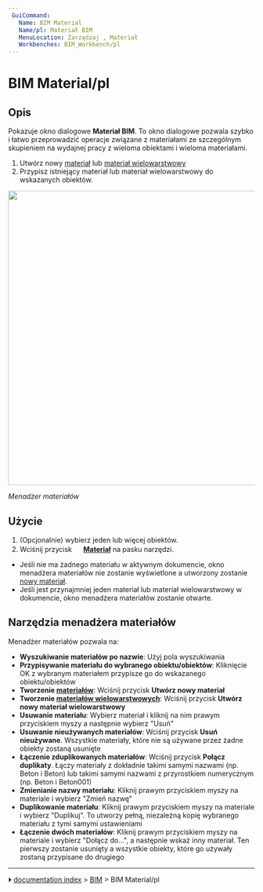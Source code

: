```yaml
---
 GuiCommand:
   Name: BIM Material
   Name/pl: Materiał BIM
   MenuLocation: Zarządzaj , Materiał
   Workbenches: BIM_Workbench/pl
---
```


# BIM Material/pl



## Opis

Pokazuje okno dialogowe **Materiał BIM**. To okno dialogowe pozwala szybko i łatwo przeprowadzić operacje związane z materiałami ze szczególnym skupieniem na wydajnej pracy z wieloma obiektami i wieloma materiałami.

1.  Utwórz nowy [materiał](Arch_SetMaterial/pl.md) lub [materiał wielowarstwowy](Arch_MultiMaterial/pl.md)
2.  Przypisz istniejący materiał lub materiał wielowarstwowy do wskazanych obiektów.

<img alt="" src=images/BIM_materials_screenshot.png  style="width:600px;">



*Menadżer materiałów*



## Użycie

1.  (Opcjonalnie) wybierz jeden lub więcej obiektów.
2.  Wciśnij przycisk **<img src="images/BIM_Material.svg" width=16px> [Materiał](BIM_Material/pl.md)** na pasku narzędzi.

-   Jeśli nie ma żadnego materiału w aktywnym dokumencie, okno menadżera materiałów nie zostanie wyświetlone a utworzony zostanie [nowy materiał](Arch_SetMaterial/pl.md).
-   Jeśli jest przynajmniej jeden materiał lub materiał wielowarstwowy w dokumencie, okno menadżera materiałów zostanie otwarte.



## Narzędzia menadżera materiałów 

Menadżer materiałów pozwala na:

-   **Wyszukiwanie materiałów po nazwie**: Użyj pola wyszukiwania
-   **Przypisywanie materiału do wybranego obiektu/obiektów**: Kliknięcie OK z wybranym materiałem przypisze go do wskazanego obiektu/obiektów
-   **Tworzenie [materiałów](Arch_SetMaterial/pl.md)**: Wciśnij przycisk **Utwórz nowy materiał**
-   **Tworzenie [materiałów wielowarstwowych](Arch_MultiMaterial/pl.md)**: Wciśnij przycisk **Utwórz nowy materiał wielowarstwowy**
-   **Usuwanie materiału**: Wybierz materiał i kliknij na nim prawym przyciskiem myszy a następnie wybierz \"Usuń\"
-   **Usuwanie nieużywanych materiałów**: Wciśnij przycisk **Usuń nieużywane**. Wszystkie materiały, które nie są używane przez żadne obiekty zostaną usunięte
-   **Łączenie zduplikowanych materiałów**: Wciśnij przycisk **Połącz duplikaty**. Łączy materiały z dokładnie takimi samymi nazwami (np. Beton i Beton) lub takimi samymi nazwami z przyrostkiem numerycznym (np. Beton i Beton001)
-   **Zmienianie nazwy materiału**: Kliknij prawym przyciskiem myszy na materiale i wybierz \"Zmień nazwę\"
-   **Duplikowanie materiału**: Kliknij prawym przyciskiem myszy na materiale i wybierz \"Duplikuj\". To utworzy pełną, niezależną kopię wybranego materiału z tymi samymi ustawieniami
-   **Łączenie dwóch materiałów**: Kliknij prawym przyciskiem myszy na materiale i wybierz \"Dołącz do\...\", a następnie wskaż inny materiał. Ten pierwszy zostanie usunięty a wszystkie obiekty, które go używały zostaną przypisane do drugiego



---
⏵ [documentation index](../README.md) > [BIM](BIM_Workbench.md) > BIM Material/pl
